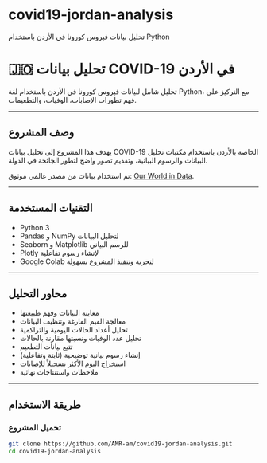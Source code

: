 # covid19-jordan-analysis
تحليل بيانات فيروس كورونا في الأردن باستخدام Python
# 🇯🇴 تحليل بيانات COVID-19 في الأردن

تحليل شامل لبيانات فيروس كورونا في الأردن باستخدام لغة Python، مع التركيز على فهم تطورات الإصابات، الوفيات، والتطعيمات.

---

##  وصف المشروع

يهدف هذا المشروع إلى تحليل بيانات COVID-19 الخاصة بالأردن باستخدام مكتبات تحليل البيانات والرسوم البيانية، وتقديم تصور واضح لتطور الجائحة في الدولة.

تم استخدام بيانات من مصدر عالمي موثوق: [Our World in Data](https://ourworldindata.org/coronavirus).

---

##  التقنيات المستخدمة

- Python 3
- Pandas و NumPy لتحليل البيانات
- Seaborn و Matplotlib للرسم البياني
- Plotly لإنشاء رسوم تفاعلية
- Google Colab لتجربة وتنفيذ المشروع بسهولة

---

## محاور التحليل

- معاينة البيانات وفهم طبيعتها
- معالجة القيم الفارغة وتنظيف البيانات
- تحليل أعداد الحالات اليومية والتراكمية
- تحليل عدد الوفيات ونسبتها مقارنة بالحالات
- تتبع بيانات التطعيم
- إنشاء رسوم بيانية توضيحية (ثابتة وتفاعلية)
- استخراج اليوم الأكثر تسجيلاً للإصابات
- ملاحظات واستنتاجات نهائية

---

##  طريقة الاستخدام

### تحميل المشروع

```bash
git clone https://github.com/AMR-am/covid19-jordan-analysis.git
cd covid19-jordan-analysis

